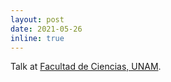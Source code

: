 ```yaml
---
layout: post
date: 2021-05-26
inline: true
---
```


Talk at [Facultad de Ciencias, UNAM](https://sites.google.com/ciencias.unam.mx/seminario-matematico/pr%C3%B3ximos).